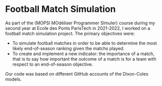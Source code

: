 # Football Match Simulation
As part of the (MOPSI MOdéliser Programmer SImuler) course during my second year at Ecole des Ponts ParisTech in 2021-2022, I worked on a football match simulation project. 
The primary objectives were:
- To simulate football matches in order to be able to determine the most likely end-of-season ranking given the matchs played.
- To create and implement a new indicator: the importance of a match, that is to say how important the outcome of a match is for a team with respect to an end-of-season objective.

Our code was based on different GitHub accounts of the Dixon-Coles models.
